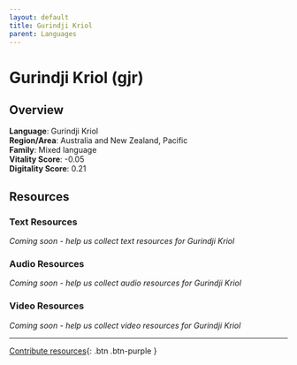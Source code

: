 ```yaml
---
layout: default
title: Gurindji Kriol
parent: Languages
---
```


# Gurindji Kriol (gjr)

## Overview

**Language**: Gurindji Kriol  
**Region/Area**: Australia and New Zealand, Pacific  
**Family**: Mixed language  
**Vitality Score**: -0.05  
**Digitality Score**: 0.21  

## Resources

### Text Resources
*Coming soon - help us collect text resources for Gurindji Kriol*

### Audio Resources
*Coming soon - help us collect audio resources for Gurindji Kriol*

### Video Resources
*Coming soon - help us collect video resources for Gurindji Kriol*

---

[Contribute resources](https://fairtrain.github.io/){: .btn .btn-purple }
